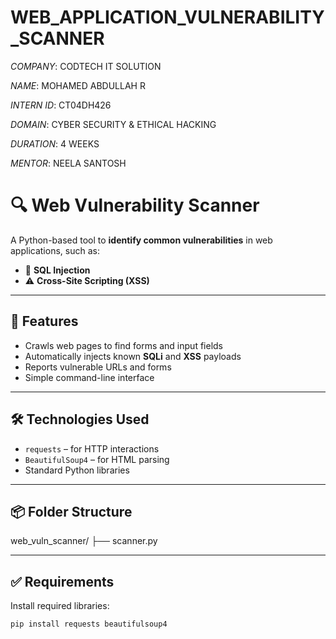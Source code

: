 # WEB_APPLICATION_VULNERABILITY_SCANNER

*COMPANY*: CODTECH IT SOLUTION

*NAME*: MOHAMED ABDULLAH R

*INTERN ID*: CT04DH426

*DOMAIN*: CYBER SECURITY & ETHICAL HACKING

*DURATION*: 4 WEEKS

*MENTOR*: NEELA SANTOSH

# 🔍 Web Vulnerability Scanner

A Python-based tool to **identify common vulnerabilities** in web applications, such as:

- 🛑 **SQL Injection**
- ⚠️ **Cross-Site Scripting (XSS)**

---

## 🚀 Features

- Crawls web pages to find forms and input fields
- Automatically injects known **SQLi** and **XSS** payloads
- Reports vulnerable URLs and forms
- Simple command-line interface

---

## 🛠 Technologies Used

- `requests` – for HTTP interactions
- `BeautifulSoup4` – for HTML parsing
- Standard Python libraries

---

## 📦 Folder Structure

web_vuln_scanner/
├── scanner.py

---

## ✅ Requirements

Install required libraries:

```bash
pip install requests beautifulsoup4
